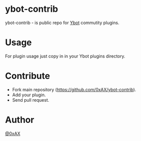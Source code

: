 ybot-contrib
=============

ybot-contrib - is public repo for [Ybot](https://github.com/0xAX/Ybot) commutity plugins.

Usage
============

For plugin usage just copy in in your Ybot plugins directory.

Contribute
============

  * Fork main repository (https://github.com/0xAX/ybot-contrib).
  * Add your plugin.
  * Send pull request.

Author
========

[@0xAX](https://twitter.com/0xAX)
